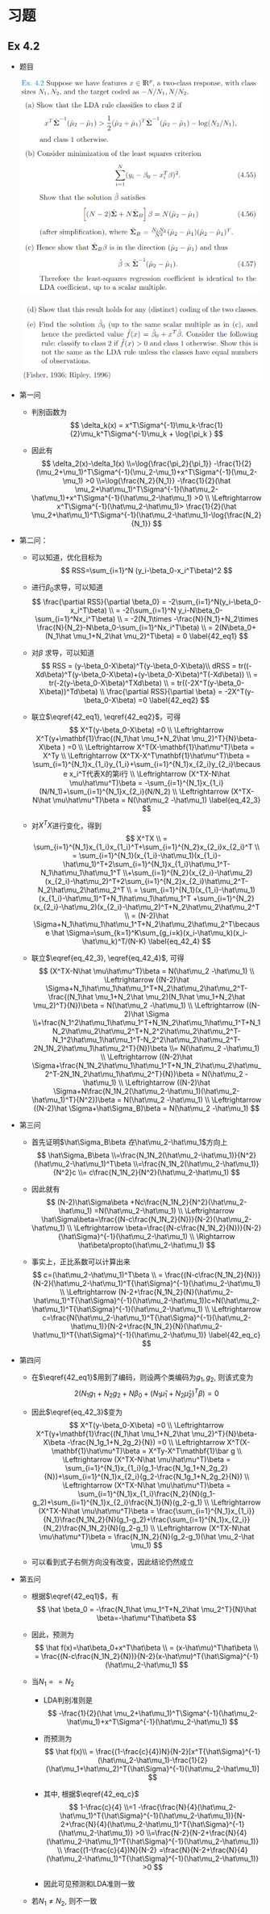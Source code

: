 # 习题

## Ex 4.2

* 题目

  ![selection_680](assets/37890271-895b1dc2-3102-11e8-8ee6-4a90c31ddf94.png)

  ![selection_681](assets/37890279-91501abe-3102-11e8-8f38-f598c30c956f.png)

  

* 第一问

  * 判别函数为
    $$
    \delta_k(x) = x^T\Sigma^{-1}\mu_k-\frac{1}{2}\mu_k^T\Sigma^{-1}\mu_k + \log{\pi_k }
    $$
    

  * 因此有
    $$
    \delta_2(x)-\delta_1(x)
    \\=\log{\frac{\pi_2}{\pi_1}} -\frac{1}{2}(\mu_2+\mu_1)^T\Sigma^{-1}(\mu_2-\mu_1)+x^T\Sigma^{-1}(\mu_2-\mu_1) >0
    \\=\log{\frac{N_2}{N_1}} -\frac{1}{2}(\hat \mu_2+\hat\mu_1)^T\Sigma^{-1}(\hat\mu_2-\hat\mu_1)+x^T\Sigma^{-1}(\hat\mu_2-\hat\mu_1) >0
    \\ \Leftrightarrow x^T\Sigma^{-1}(\hat\mu_2-\hat\mu_1)> \frac{1}{2}(\hat \mu_2+\hat\mu_1)^T\Sigma^{-1}(\hat\mu_2-\hat\mu_1)-\log{\frac{N_2}{N_1}}
    $$

* 第二问：

  * 可以知道，优化目标为
    $$
    RSS=\sum_{i=1}^N (y_i-\beta_0-x_i^T\beta)^2
    $$

  * 进行$\beta_0$求导，可以知道
    $$
    \frac{\partial RSS}{\partial \beta_0} = -2\sum_{i=1}^N(y_i-\beta_0-x_i^T\beta)
    \\ = -2(\sum_{i=1}^N y_i-N\beta_0-\sum_{i=1}^Nx_i^T\beta) 
    \\ = -2(N_1\times -\frac{N}{N_1}+N_2\times \frac{N}{N_2}-N\beta_0-\sum_{i=1}^Nx_i^T\beta)
    \\ = 2(N\beta_0+(N_1\hat \mu_1+N_2\hat \mu_2)^T\beta) = 0 \label{42_eq1}
    $$

  * 对$\beta$ 求导，可以知道
    $$
    RSS =  (y-\beta_0-X\beta)^T(y-\beta_0-X\beta)\\
    dRSS = tr((-Xd\beta)^T(y-\beta_0-X\beta)+(y-\beta_0-X\beta)^T(-Xd\beta))
    \\ = tr(-2(y-\beta_0-X\beta)^TXd\beta)
    \\ = tr((-2X^T(y-\beta_0-X\beta))^Td\beta)
    \\ \frac{\partial RSS}{\partial \beta} = -2X^T(y-\beta_0-X\beta) =0 \label{42_eq2}
    $$

  * 联立$\eqref{42_eq1}, \eqref{42_eq2}$，可得
    $$
    X^T(y-\beta_0-X\beta) =0
    \\ \Leftrightarrow  X^T(y+\mathbf{1}\frac{(N_1\hat \mu_1+N_2\hat \mu_2)^T}{N}\beta-X\beta ) =0
    \\  \Leftrightarrow X^T(X-\mathbf{1}\hat\mu^T)\beta = X^Ty
    \\  \Leftrightarrow (X^TX-X^T\mathbf{1}\hat\mu^T)\beta = \sum_{i=1}^{N_1}x_{1_i}y_{1_i}+\sum_{i=1}^{N_1}x_{2_i}y_{2_i}\because x_i^T代表X的第i行
    \\ \Leftrightarrow (X^TX-N\hat \mu\hat\mu^T)\beta = -\sum_{i=1}^{N_1}x_{1_i}(N/N_1)+\sum_{i=1}^{N_1}x_{2_i}(N/N_2)
    \\ \Leftrightarrow (X^TX-N\hat \mu\hat\mu^T)\beta = N(\hat\mu_2 -\hat\mu_1) \label{eq_42_3}
    $$

  * 对$X^TX$进行变化，得到
    $$
    X^TX
    \\ = \sum_{i=1}^{N_1}x_{1_i}x_{1_i}^T+\sum_{i=1}^{N_2}x_{2_i}x_{2_i}^T
    \\ = \sum_{i=1}^{N_1}(x_{1_i}-\hat\mu_1)(x_{1_i}-\hat\mu_1)^T+2\sum_{i=1}^{N_1}x_{1_i}\hat\mu_1^T-N_1\hat\mu_1\hat\mu_1^T
    \\+\sum_{i=1}^{N_2}(x_{2_i}-\hat\mu_2)(x_{2_i}-\hat\mu_2)^T+2\sum_{i=1}^{N_2}x_{2_i}\hat\mu_2^T-N_2\hat\mu_2\hat\mu_2^T
    \\ = \sum_{i=1}^{N_1}(x_{1_i}-\hat\mu_1)(x_{1_i}-\hat\mu_1)^T+N_1\hat\mu_1\hat\mu_1^T
    +\sum_{i=1}^{N_2}(x_{2_i}-\hat\mu_2)(x_{2_i}-\hat\mu_2)^T+N_2\hat\mu_2\hat\mu_2^T
    \\ = (N-2)\hat \Sigma+N_1\hat\mu_1\hat\mu_1^T+N_2\hat\mu_2\hat\mu_2^T\because \hat \Sigma=\sum_{k=1}^K\sum_{g_i=k}(x_i-\hat\mu_k)(x_i-\hat\mu_k)^T/(N-K) \label{eq_42_4}
    $$

  * 联立$\eqref{eq_42_3}, \eqref{eq_42_4}​$, 可得
    $$
    (X^TX-N\hat \mu\hat\mu^T)\beta = N(\hat\mu_2 -\hat\mu_1) 
    \\ \Leftrightarrow ((N-2)\hat \Sigma+N_1\hat\mu_1\hat\mu_1^T+N_2\hat\mu_2\hat\mu_2^T-\frac{(N_1\hat \mu_1+N_2\hat \mu_2)(N_1\hat \mu_1+N_2\hat \mu_2)^T}{N})\beta = N(\hat\mu_2 -\hat\mu_1)
    \\  \Leftrightarrow ((N-2)\hat \Sigma
    \\+\frac{N_1^2\hat\mu_1\hat\mu_1^T+N_1N_2\hat\mu_1\hat\mu_1^T+N_1N_2\hat\mu_2\hat\mu_2^T+N_2^2\hat\mu_2\hat\mu_2^T-N_1^2\hat\mu_1\hat\mu_1^T-N_2^2\hat\mu_2\hat\mu_2^T-2N_1N_2\hat\mu_1\hat\mu_2^T}{N})\beta 
    \\= N(\hat\mu_2 -\hat\mu_1)
    \\  \Leftrightarrow
    ((N-2)\hat \Sigma+\frac{N_1N_2\hat\mu_1\hat\mu_1^T+N_1N_2\hat\mu_2\hat\mu_2^T-2N_1N_2\hat\mu_1\hat\mu_2^T}{N})\beta = N(\hat\mu_2 -\hat\mu_1)
    \\  \Leftrightarrow
    ((N-2)\hat \Sigma+N\frac{N_1N_2(\hat\mu_2-\hat\mu_1)(\hat\mu_2-\hat\mu_1)^T}{N^2})\beta = N(\hat\mu_2 -\hat\mu_1)
    \\  \Leftrightarrow
    ((N-2)\hat \Sigma+\hat\Sigma_B)\beta = N(\hat\mu_2 -\hat\mu_1)
    $$

* 第三问

  * 首先证明$\hat\Sigma_B\beta $在$\hat\mu_2-\hat\mu_1$方向上
    $$
    \hat\Sigma_B\beta 
    \\=\frac{N_1N_2(\hat\mu_2-\hat\mu_1)}{N^2}(\hat\mu_2-\hat\mu_1)^T\beta
    \\=\frac{N_1N_2(\hat\mu_2-\hat\mu_1)}{N^2}c
    \\= c\frac{N_1N_2}{N^2}(\hat\mu_2-\hat\mu_1)
    $$

  * 因此就有
    $$
    (N-2)\hat\Sigma\beta +Nc\frac{N_1N_2}{N^2}(\hat\mu_2-\hat\mu_1) =N(\hat\mu_2-\hat\mu_1)
    \\ \Leftrightarrow \hat\Sigma\beta=\frac{(N-c\frac{N_1N_2}{N})}{N-2}(\hat\mu_2-\hat\mu_1)
    \\ \Leftrightarrow \beta=\frac{(N-c\frac{N_1N_2}{N})}{N-2}{\hat\Sigma}^{-1}(\hat\mu_2-\hat\mu_1)
    \\ \Rightarrow \hat\beta\propto(\hat\mu_2-\hat\mu_1)
    $$

  * 事实上，正比系数可以计算出来
    $$
    c=(\hat\mu_2-\hat\mu_1)^T\beta
    \\ = \frac{(N-c\frac{N_1N_2}{N})}{N-2}(\hat\mu_2-\hat\mu_1)^T{\hat\Sigma}^{-1}(\hat\mu_2-\hat\mu_1)
    \\ \Leftrightarrow (N-2+\frac{N_1N_2}{N}(\hat\mu_2-\hat\mu_1)^T{\hat\Sigma}^{-1}(\hat\mu_2-\hat\mu_1))c=N(\hat\mu_2-\hat\mu_1)^T{\hat\Sigma}^{-1}(\hat\mu_2-\hat\mu_1)
    \\ \Leftrightarrow c=\frac{N(\hat\mu_2-\hat\mu_1)^T{\hat\Sigma}^{-1}(\hat\mu_2-\hat\mu_1)}{N-2+\frac{N_1N_2}{N}(\hat\mu_2-\hat\mu_1)^T{\hat\Sigma}^{-1}(\hat\mu_2-\hat\mu_1)} \label{42_eq_c}
    $$

* 第四问

  * 在$\eqref{42_eq1}$用到了编码，则设两个类编码为$g_1,g_2​$, 则该式变为
    $$
    2(N_1g_1+N_2g_2+N\beta_0+(N_1\hat \mu_1+N_2\hat \mu_2)^T\beta) = 0
    $$

  * 因此$\eqref{eq_42_3}​$变为
    $$
    X^T(y-\beta_0-X\beta) =0
    \\ \Leftrightarrow X^T(y+\mathbf{1}\frac{(N_1\hat \mu_1+N_2\hat \mu_2)^T}{N}\beta-X\beta -\frac{N_1g_1+N_2g_2}{N}) =0
    \\  \Leftrightarrow X^T(X-\mathbf{1}\hat\mu^T)\beta = X^Ty-X^T\mathbf{1}\bar g
    \\ \Leftrightarrow (X^TX-N\hat \mu\hat\mu^T)\beta = \sum_{i=1}^{N_1}x_{1_i}(g_1-\frac{N_1g_1+N_2g_2}{N})+\sum_{i=1}^{N_1}x_{2_i}(g_2-\frac{N_1g_1+N_2g_2}{N})
    \\ \Leftrightarrow (X^TX-N\hat \mu\hat\mu^T)\beta = \sum_{i=1}^{N_1}x_{1_i}\frac{N_2}{N}(g_1-g_2)+\sum_{i=1}^{N_1}x_{2_i}\frac{N_1}{N}(g_2-g_1)
    \\ \Leftrightarrow (X^TX-N\hat \mu\hat\mu^T)\beta = \frac{\sum_{i=1}^{N_1}x_{1_i}}{N_1}\frac{N_1N_2}{N}(g_1-g_2)+\frac{\sum_{i=1}^{N_1}x_{2_i}}{N_2}\frac{N_1N_2}{N}(g_2-g_1)
    \\ \Leftrightarrow (X^TX-N\hat \mu\hat\mu^T)\beta = \frac{N_1N_2}{N}(g_2-g_1)(\hat \mu_2-\hat \mu_1)
    $$

  * 可以看到式子右侧方向没有改变，因此结论仍然成立

* 第五问

  * 根据$\eqref{42_eq1}$，有
    $$
    \hat \beta_0 = -\frac{N_1\hat \mu_1^T+N_2\hat \mu_2^T}{N}\hat \beta=-\hat\mu^T\hat\beta
    $$

  * 因此，预测为
    $$
    \hat f(x)=\hat\beta_0+x^T\hat\beta
    \\ = (x-\hat\mu)^T\hat\beta
    \\ = \frac{(N-c\frac{N_1N_2}{N})}{N-2}(x-\hat\mu)^T{\hat\Sigma}^{-1}(\hat\mu_2-\hat\mu_1)
    $$

  * 当$N_1==N_2$

    * LDA判别准则是
      $$
      -\frac{1}{2}(\hat \mu_2+\hat\mu_1)^T\Sigma^{-1}(\hat\mu_2-\hat\mu_1)+x^T\Sigma^{-1}(\hat\mu_2-\hat\mu_1)
      $$

    * 而预测为
      $$
      \hat f(x)\\ = \frac{(1-\frac{c}{4})N}{N-2}[x^T{\hat\Sigma}^{-1}(\hat\mu_2-\hat\mu_1)-\frac{1}{2}(\hat\mu_1+\hat\mu_2)^T{\hat\Sigma}^{-1}(\hat\mu_2-\hat\mu_1)]
      $$

    * 其中, 根据$\eqref{42_eq_c}$
      $$
      1-\frac{c}{4}
      \\=1 -\frac{\frac{N}{4}(\hat\mu_2-\hat\mu_1)^T{\hat\Sigma}^{-1}(\hat\mu_2-\hat\mu_1)}{N-2+\frac{N}{4}(\hat\mu_2-\hat\mu_1)^T{\hat\Sigma}^{-1}(\hat\mu_2-\hat\mu_1)} >0
      \\=\frac{N-2}{N-2+\frac{N}{4}(\hat\mu_2-\hat\mu_1)^T{\hat\Sigma}^{-1}(\hat\mu_2-\hat\mu_1)}
      \\ \frac{(1-\frac{c}{4})N}{N-2} =\frac{N}{N-2+\frac{N}{4}(\hat\mu_2-\hat\mu_1)^T{\hat\Sigma}^{-1}(\hat\mu_2-\hat\mu_1)} >0
      $$

    * 因此可见预测和LDA准则一致

  * 若$N_1 \not = N_2$, 则不一致



